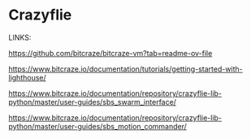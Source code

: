 # Crazyflie

LINKS:



https://github.com/bitcraze/bitcraze-vm?tab=readme-ov-file

https://www.bitcraze.io/documentation/tutorials/getting-started-with-lighthouse/

https://www.bitcraze.io/documentation/repository/crazyflie-lib-python/master/user-guides/sbs_swarm_interface/

https://www.bitcraze.io/documentation/repository/crazyflie-lib-python/master/user-guides/sbs_motion_commander/
